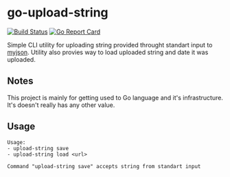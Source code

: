# go-upload-string

[![Build Status](https://travis-ci.com/michaelkrukov/go-upload-string.svg?branch=master)](https://travis-ci.com/michaelkrukov/go-upload-string)
[![Go Report Card](https://goreportcard.com/badge/github.com/michaelkrukov/go-upload-string)](https://goreportcard.com/report/github.com/michaelkrukov/go-upload-string)

Simple CLI utility for uploading string provided throught standart input to
[myjson](http://myjson.com). Utility also provies way to load uploaded
string and date it was uploaded.

## Notes

This project is mainly for getting used to Go language and it's
infrastructure. It's doesn't really has any other value.

## Usage

```text
Usage:
- upload-string save
- upload-string load <url>

Command "upload-string save" accepts string from standart input
```
